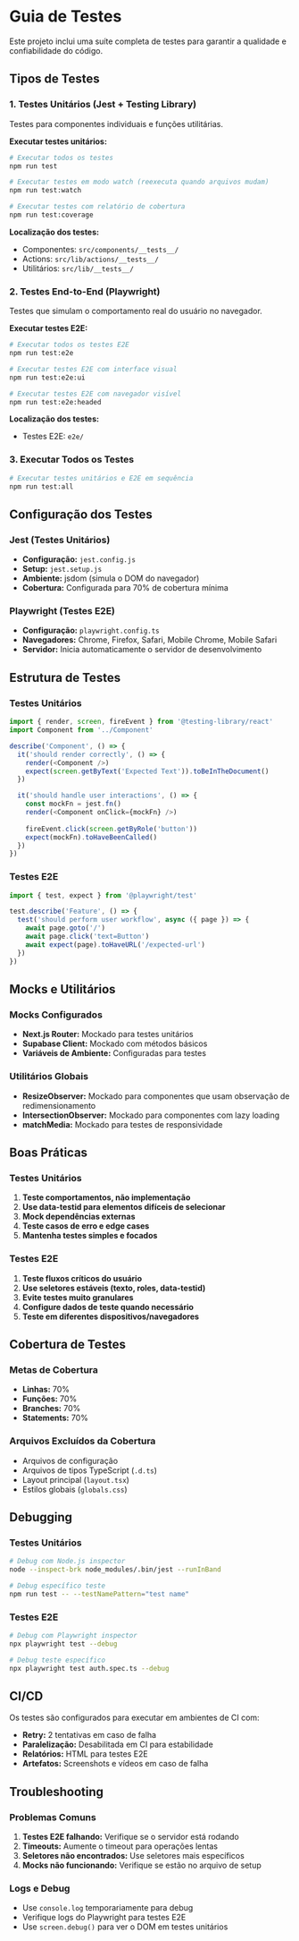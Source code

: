 # Guia de Testes

Este projeto inclui uma suíte completa de testes para garantir a qualidade e confiabilidade do código.

## Tipos de Testes

### 1. Testes Unitários (Jest + Testing Library)

Testes para componentes individuais e funções utilitárias.

**Executar testes unitários:**
```bash
# Executar todos os testes
npm run test

# Executar testes em modo watch (reexecuta quando arquivos mudam)
npm run test:watch

# Executar testes com relatório de cobertura
npm run test:coverage
```

**Localização dos testes:**
- Componentes: `src/components/__tests__/`
- Actions: `src/lib/actions/__tests__/`
- Utilitários: `src/lib/__tests__/`

### 2. Testes End-to-End (Playwright)

Testes que simulam o comportamento real do usuário no navegador.

**Executar testes E2E:**
```bash
# Executar todos os testes E2E
npm run test:e2e

# Executar testes E2E com interface visual
npm run test:e2e:ui

# Executar testes E2E com navegador visível
npm run test:e2e:headed
```

**Localização dos testes:**
- Testes E2E: `e2e/`

### 3. Executar Todos os Testes

```bash
# Executar testes unitários e E2E em sequência
npm run test:all
```

## Configuração dos Testes

### Jest (Testes Unitários)

- **Configuração:** `jest.config.js`
- **Setup:** `jest.setup.js`
- **Ambiente:** jsdom (simula o DOM do navegador)
- **Cobertura:** Configurada para 70% de cobertura mínima

### Playwright (Testes E2E)

- **Configuração:** `playwright.config.ts`
- **Navegadores:** Chrome, Firefox, Safari, Mobile Chrome, Mobile Safari
- **Servidor:** Inicia automaticamente o servidor de desenvolvimento

## Estrutura de Testes

### Testes Unitários

```typescript
import { render, screen, fireEvent } from '@testing-library/react'
import Component from '../Component'

describe('Component', () => {
  it('should render correctly', () => {
    render(<Component />)
    expect(screen.getByText('Expected Text')).toBeInTheDocument()
  })

  it('should handle user interactions', () => {
    const mockFn = jest.fn()
    render(<Component onClick={mockFn} />)
    
    fireEvent.click(screen.getByRole('button'))
    expect(mockFn).toHaveBeenCalled()
  })
})
```

### Testes E2E

```typescript
import { test, expect } from '@playwright/test'

test.describe('Feature', () => {
  test('should perform user workflow', async ({ page }) => {
    await page.goto('/')
    await page.click('text=Button')
    await expect(page).toHaveURL('/expected-url')
  })
})
```

## Mocks e Utilitários

### Mocks Configurados

- **Next.js Router:** Mockado para testes unitários
- **Supabase Client:** Mockado com métodos básicos
- **Variáveis de Ambiente:** Configuradas para testes

### Utilitários Globais

- **ResizeObserver:** Mockado para componentes que usam observação de redimensionamento
- **IntersectionObserver:** Mockado para componentes com lazy loading
- **matchMedia:** Mockado para testes de responsividade

## Boas Práticas

### Testes Unitários

1. **Teste comportamentos, não implementação**
2. **Use data-testid para elementos difíceis de selecionar**
3. **Mock dependências externas**
4. **Teste casos de erro e edge cases**
5. **Mantenha testes simples e focados**

### Testes E2E

1. **Teste fluxos críticos do usuário**
2. **Use seletores estáveis (texto, roles, data-testid)**
3. **Evite testes muito granulares**
4. **Configure dados de teste quando necessário**
5. **Teste em diferentes dispositivos/navegadores**

## Cobertura de Testes

### Metas de Cobertura

- **Linhas:** 70%
- **Funções:** 70%
- **Branches:** 70%
- **Statements:** 70%

### Arquivos Excluídos da Cobertura

- Arquivos de configuração
- Arquivos de tipos TypeScript (`.d.ts`)
- Layout principal (`layout.tsx`)
- Estilos globais (`globals.css`)

## Debugging

### Testes Unitários

```bash
# Debug com Node.js inspector
node --inspect-brk node_modules/.bin/jest --runInBand

# Debug específico teste
npm run test -- --testNamePattern="test name"
```

### Testes E2E

```bash
# Debug com Playwright inspector
npx playwright test --debug

# Debug teste específico
npx playwright test auth.spec.ts --debug
```

## CI/CD

Os testes são configurados para executar em ambientes de CI com:

- **Retry:** 2 tentativas em caso de falha
- **Paralelização:** Desabilitada em CI para estabilidade
- **Relatórios:** HTML para testes E2E
- **Artefatos:** Screenshots e vídeos em caso de falha

## Troubleshooting

### Problemas Comuns

1. **Testes E2E falhando:** Verifique se o servidor está rodando
2. **Timeouts:** Aumente o timeout para operações lentas
3. **Seletores não encontrados:** Use seletores mais específicos
4. **Mocks não funcionando:** Verifique se estão no arquivo de setup

### Logs e Debug

- Use `console.log` temporariamente para debug
- Verifique logs do Playwright para testes E2E
- Use `screen.debug()` para ver o DOM em testes unitários